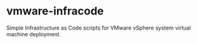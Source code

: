 # vmware-infracode

Simple Infrastructure as Code scripts for VMware vSphere system virtual machine deployment.
